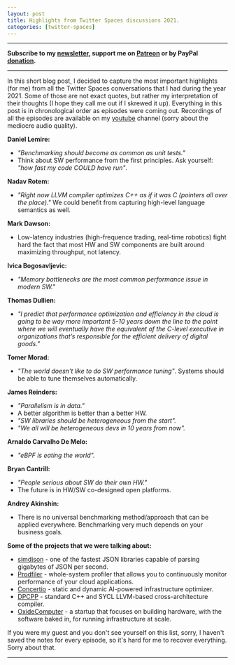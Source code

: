 ```yaml
---
layout: post
title: Highlights from Twitter Spaces discussions 2021.
categories: [twitter-spaces]
---
```


------
**Subscribe to my [newsletter](https://products.easyperf.net/newsletter), support me on [Patreon](https://www.patreon.com/dendibakh) or by PayPal [donation](https://www.paypal.com/cgi-bin/webscr?cmd=_donations&business=TBM3NW8TKTT34&currency_code=USD&source=url).**

------

In this short blog post, I decided to capture the most important highlights (for me) from all the Twitter Spaces conversations that I had during the year 2021. Some of those are not exact quotes, but rather my interpretation of their thoughts (I hope they call me out if I skrewed it up). Everything in this post is in chronological order as episodes were coming out. Recordings of all the episodes are available on my [youtube](https://www.youtube.com/playlist?list=PLRWO2AL1QAV4WK6O6cxyjWVJvbUVVLrQk) channel (sorry about the mediocre audio quality).

**Daniel Lemire:**
- *"Benchmarking should become as common as unit tests."*
- Think about SW performance from the first principles. Ask yourself: *"how fast my code COULD have run"*.

**Nadav Rotem:**
- *"Right now LLVM compiler optimizes C++ as if it was C (pointers all over the place)."* We could benefit from capturing high-level language semantics as well.

**Mark Dawson:**
- Low-latency industries (high-frequence trading, real-time robotics) fight hard the fact that most HW and SW components are built around maximizing throughput, not latency. 

**Ivica Bogosavljevic:**
- *"Memory bottlenecks are the most common performance issue in modern SW."*

**Thomas Dullien:**
- *"I predict that performance optimization and efficiency in the cloud is going to be way more important 5-10 years down the line to the point where we will eventually have the equivalent of the C-level executive in organizations that’s responsible for the efficient delivery of digital goods."*

**Tomer Morad:**
- *"The world doesn't like to do SW performance tuning"*. Systems should be able to tune themselves automatically.

**James Reinders:**
- *"Parallelism is in data."*
- A better algorithm is better than a better HW.
- *"SW libraries should be heterogeneous from the start".*
- *"We all will be heterogeneous devs in 10 years from now".*

**Arnaldo Carvalho De Melo:**
- *"eBPF is eating the world".*

**Bryan Cantrill:**
- *"People serious about SW do their own HW."*
- The future is in HW/SW co-designed open platforms.

**Andrey Akinshin:**
- There is no universal benchmarking method/approach that can be applied everywhere. Benchmarking very much depends on your business goals.

**Some of the projects that we were talking about:**

* [simdjson](https://github.com/simdjson/simdjson) - one of the fastest JSON libraries capable of parsing gigabytes of JSON per second.
* [Prodfiler](https://prodfiler.com/) - whole-system profiler that allows you to continuously monitor performance of your cloud applications.
* [Concertio](https://optimizer.concertio.com/performance/) - static and dynamic AI-powered infrastructure optimizer.
* [DPCPP](https://www.intel.com/content/www/us/en/developer/tools/oneapi/dpc-compiler.html) - standard C++ and SYCL LLVM-based cross-architecture compiler.
* [OxideComputer](https://oxide.computer/) - a startup that focuses on building hardware, with the software baked in, for running infrastructure at scale.

If you were my guest and you don't see yourself on this list, sorry, I haven't saved the notes for every episode, so it's hard for me to recover everything. Sorry about that.

---
